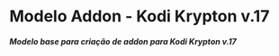 # Modelo Addon - Kodi Krypton v.17

##### Modelo base para criação de addon para Kodi Krypton v.17 

